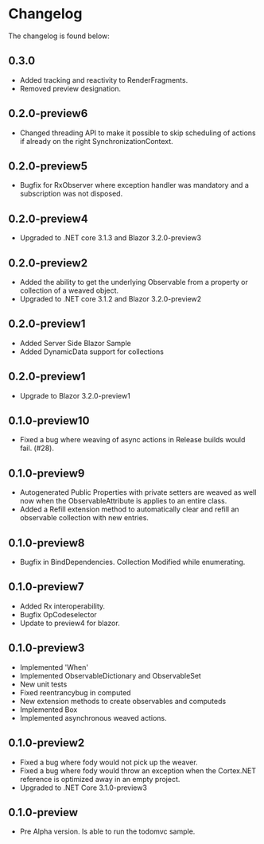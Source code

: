 # Changelog

The changelog is found below:

## 0.3.0

* Added tracking and reactivity to RenderFragments.
* Removed preview designation.

## 0.2.0-preview6

* Changed threading API to make it possible to skip scheduling of actions if already on the right SynchronizationContext.

## 0.2.0-preview5

* Bugfix for RxObserver where exception handler was mandatory and a subscription was not disposed.

## 0.2.0-preview4

* Upgraded to .NET core 3.1.3 and Blazor 3.2.0-preview3

## 0.2.0-preview2

* Added the ability to get the underlying Observable from a property or collection of a weaved object.
* Upgraded to .NET core 3.1.2 and Blazor 3.2.0-preview2

## 0.2.0-preview1

* Added Server Side Blazor Sample
* Added DynamicData support for collections

## 0.2.0-preview1

* Upgrade to Blazor 3.2.0-preview1

## 0.1.0-preview10

* Fixed a bug where weaving of async actions in Release builds would fail. (#28).

## 0.1.0-preview9

* Autogenerated Public Properties with private setters are weaved as well now
  when the ObservableAttribute is applies to an entire class.
* Added a Refill extension method to automatically clear and refill an
  observable collection with new entries.

## 0.1.0-preview8

* Bugfix in BindDependencies. Collection Modified while enumerating.

## 0.1.0-preview7

* Added Rx interoperability.
* Bugfix OpCodeselector
* Update to preview4 for blazor.

## 0.1.0-preview3

* Implemented 'When'
* Implemented ObservableDictionary and ObservableSet
* New unit tests
* Fixed reentrancybug in computed
* New extension methods to create observables and computeds
* Implemented Box
* Implemented asynchronous weaved actions.

## 0.1.0-preview2

* Fixed a bug where fody would not pick up the weaver.
* Fixed a bug where fody would throw an exception when the Cortex.NET reference is optimized away in an empty project.
* Upgraded to .NET Core 3.1.0-preview3

## 0.1.0-preview

* Pre Alpha version. Is able to run the todomvc sample.